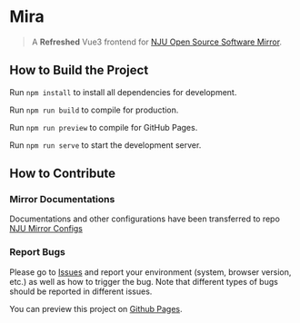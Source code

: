 # Mira

> A **Refreshed** Vue3 frontend for [NJU Open Source Software Mirror](https://mirrors.nju.edu.cn/).

## How to Build the Project

Run `npm install` to install all dependencies for development.

Run `npm run build` to compile for production.

Run `npm run preview` to compile for GitHub Pages.

Run `npm run serve` to start the development server.

## How to Contribute

### Mirror Documentations

Documentations and other configurations have been transferred to repo [NJU Mirror Configs](https://git.nju.edu.cn/nju-lug/NJU-Mirror-Configs)

### Report Bugs

Please go to [Issues](https://github.com/nju-lug/Mira/issues) and report your environment (system,
browser version, etc.) as well as how to trigger the bug. Note that different types of bugs should be reported in
different issues.

You can preview this project on [Github Pages](https://nju-lug.github.io/Mira/).

